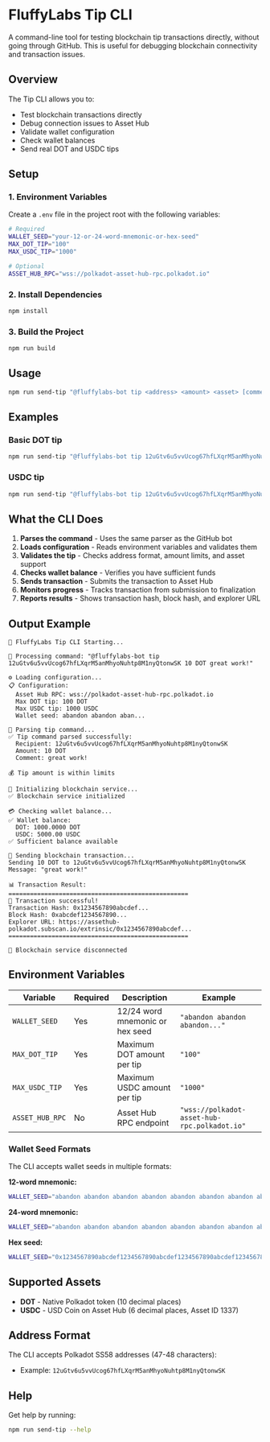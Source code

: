# FluffyLabs Tip CLI

A command-line tool for testing blockchain tip transactions directly, without going through GitHub. This is useful for debugging blockchain connectivity and transaction issues.

## Overview

The Tip CLI allows you to:
- Test blockchain transactions directly
- Debug connection issues to Asset Hub
- Validate wallet configuration
- Check wallet balances
- Send real DOT and USDC tips

## Setup

### 1. Environment Variables

Create a `.env` file in the project root with the following variables:

```bash
# Required
WALLET_SEED="your-12-or-24-word-mnemonic-or-hex-seed"
MAX_DOT_TIP="100"
MAX_USDC_TIP="1000"

# Optional
ASSET_HUB_RPC="wss://polkadot-asset-hub-rpc.polkadot.io"
```

### 2. Install Dependencies

```bash
npm install
```

### 3. Build the Project

```bash
npm run build
```

## Usage

```bash
npm run send-tip "@fluffylabs-bot tip <address> <amount> <asset> [comment]"
```

## Examples

### Basic DOT tip
```bash
npm run send-tip "@fluffylabs-bot tip 12uGtv6u5vvUcog67hfLXqrM5anMhyoNuhtp8M1nyQtonwSK 10 DOT"
```
### USDC tip
```bash
npm run send-tip "@fluffylabs-bot tip 12uGtv6u5vvUcog67hfLXqrM5anMhyoNuhtp8M1nyQtonwSK 100 USDC excellent contribution"
```

## What the CLI Does

1. **Parses the command** - Uses the same parser as the GitHub bot
2. **Loads configuration** - Reads environment variables and validates them
3. **Validates the tip** - Checks address format, amount limits, and asset support
4. **Checks wallet balance** - Verifies you have sufficient funds
5. **Sends transaction** - Submits the transaction to Asset Hub
6. **Monitors progress** - Tracks transaction from submission to finalization
7. **Reports results** - Shows transaction hash, block hash, and explorer URL

## Output Example

```
🚀 FluffyLabs Tip CLI Starting...

💬 Processing command: "@fluffylabs-bot tip 12uGtv6u5vvUcog67hfLXqrM5anMhyoNuhtp8M1nyQtonwSK 10 DOT great work!"

⚙️ Loading configuration...
📋 Configuration:
  Asset Hub RPC: wss://polkadot-asset-hub-rpc.polkadot.io
  Max DOT tip: 100 DOT
  Max USDC tip: 1000 USDC
  Wallet seed: abandon abandon aban...

🧩 Parsing tip command...
✅ Tip command parsed successfully:
  Recipient: 12uGtv6u5vvUcog67hfLXqrM5anMhyoNuhtp8M1nyQtonwSK
  Amount: 10 DOT
  Comment: great work!

💰 Tip amount is within limits

🔗 Initializing blockchain service...
✅ Blockchain service initialized

💳 Checking wallet balance...
✅ Wallet balance:
  DOT: 1000.0000 DOT
  USDC: 5000.00 USDC
✅ Sufficient balance available

📡 Sending blockchain transaction...
Sending 10 DOT to 12uGtv6u5vvUcog67hfLXqrM5anMhyoNuhtp8M1nyQtonwSK
Message: "great work!"

📊 Transaction Result:
==================================================
🎉 Transaction successful!
Transaction Hash: 0x1234567890abcdef...
Block Hash: 0xabcdef1234567890...
Explorer URL: https://assethub-polkadot.subscan.io/extrinsic/0x1234567890abcdef...
==================================================

🔌 Blockchain service disconnected
```

## Environment Variables

| Variable | Required | Description | Example |
|----------|----------|-------------|---------|
| `WALLET_SEED` | Yes | 12/24 word mnemonic or hex seed | `"abandon abandon abandon..."` |
| `MAX_DOT_TIP` | Yes | Maximum DOT amount per tip | `"100"` |
| `MAX_USDC_TIP` | Yes | Maximum USDC amount per tip | `"1000"` |
| `ASSET_HUB_RPC` | No | Asset Hub RPC endpoint | `"wss://polkadot-asset-hub-rpc.polkadot.io"` |

### Wallet Seed Formats

The CLI accepts wallet seeds in multiple formats:

**12-word mnemonic:**
```bash
WALLET_SEED="abandon abandon abandon abandon abandon abandon abandon abandon abandon abandon abandon about"
```

**24-word mnemonic:**
```bash
WALLET_SEED="abandon abandon abandon abandon abandon abandon abandon abandon abandon abandon abandon abandon abandon abandon abandon abandon abandon abandon abandon abandon abandon abandon abandon art"
```

**Hex seed:**
```bash
WALLET_SEED="0x1234567890abcdef1234567890abcdef1234567890abcdef1234567890abcdef"
```

## Supported Assets

- **DOT** - Native Polkadot token (10 decimal places)
- **USDC** - USD Coin on Asset Hub (6 decimal places, Asset ID 1337)

## Address Format

The CLI accepts Polkadot SS58 addresses (47-48 characters):
- Example: `12uGtv6u5vvUcog67hfLXqrM5anMhyoNuhtp8M1nyQtonwSK`

## Help

Get help by running:
```bash
npm run send-tip --help
```
